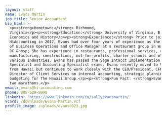 ```yaml
---
layout: staff
name: Evans Martin
job_title: Senior Accountant
bio_html: >-
  <p><strong>Hometown:</strong> Richmond,
  Virginia</p><p><strong>Education:</strong> University of Virginia, B.A. in
  Economics and History</p><p><strong>Experience:</strong> Prior to joining
  HiAccounting in 2017, Evans had over four years of experience as the Director
  of Business Operations and Office Manager at a restaurant group in Washington
  DC.&nbsp; She has experience in restaurants, professional services, retail,
  manufacturing, constructions, not-for-profits, charter schools and other
  various industries. Evans has passed the Sage Intacct Implementation
  Specialist and Accounting Specialist exams. Evans recently moved to Virginia
  from Hawaii but continues to work closely with the CEO/President, CFO and
  Director of Client Services on internal accounting, strategic planning and
  budgeting for The Hawaii Group.</p><p><strong>Fun Fact: </strong>Evans has ran
  two marathons.</p>
email: evans@hi-accounting.com
phone: 808-529-9990
linkedin: 'https://www.linkedin.com/in/sallyevansmartin/'
vcard: /downloads/Evans-Martin.vcf
profile_image: /uploads/evans0023.jpg
---
```


